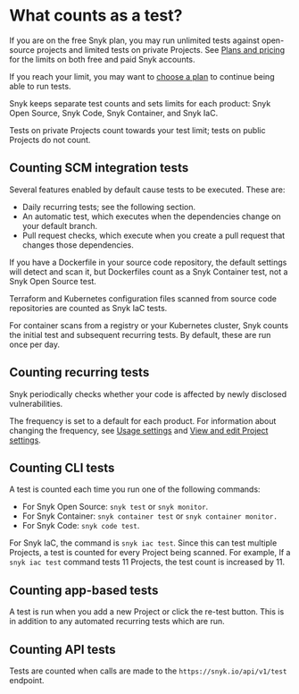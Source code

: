 # What counts as a test?

If you are on the free Snyk plan, you may run unlimited tests against open-source projects and limited tests on private Projects. See [Plans and pricing](https://snyk.io/plans?\_gl=1\*1d4rb1a\*\_ga\*NzI0Mjg1NDM2LjE2OTAzNzU5NDk.\*\_ga\_X9SH3KP7B4\*MTY5MzYxOTc2NC4xMzIuMS4xNjkzNjE5ODA1LjAuMC4w) for the limits on both free and paid Snyk accounts.

If you reach your limit, you may want to [choose a plan](https://snyk.io/plans?\_gl=1\*1d4rb1a\*\_ga\*NzI0Mjg1NDM2LjE2OTAzNzU5NDk.\*\_ga\_X9SH3KP7B4\*MTY5MzYxOTc2NC4xMzIuMS4xNjkzNjE5ODA1LjAuMC4w) to continue being able to run tests.

Snyk keeps separate test counts and sets limits for each product: Snyk Open Source, Snyk Code, Snyk Container, and Snyk IaC.

Tests on private Projects count towards your test limit; tests on public Projects do not count.

## Counting SCM integration tests

Several features enabled by default cause tests to be executed. These are:

* Daily recurring tests; see the following section.
* An automatic test, which executes when the dependencies change on your default branch.
* Pull request checks, which execute when you create a pull request that changes those dependencies.

If you have a Dockerfile in your source code repository, the default settings will detect and scan it, but Dockerfiles count as a Snyk Container test, not a Snyk Open Source test.

Terraform and Kubernetes configuration files scanned from source code repositories are counted as Snyk IaC tests.

For container scans from a registry or your Kubernetes cluster, Snyk counts the initial test and subsequent recurring tests. By default, these are run once per day.

## Counting recurring tests

Snyk periodically checks whether your code is affected by newly disclosed vulnerabilities.

The frequency is set to a default for each product. For information about changing the frequency, see [Usage settings](../snyk-admin/manage-settings/usage-settings.md) and [View and edit Project settings](../manage-risk/snyk-projects/view-and-edit-project-settings.md).

## Counting CLI tests

A test is counted each time you run one of the following commands:

* For Snyk Open Source: `snyk test` or `snyk monitor`.
* For Snyk Container: `snyk container test` or `snyk container monitor.`
* For Snyk Code: `snyk code test`.

For Snyk IaC, the command is `snyk iac test`. Since this can test multiple Projects, a test is counted for every Project being scanned. For example, If a `snyk iac test` command tests 11 Projects, the test count is increased by 11.

## Counting app-based tests

A test is run when you add a new Project or click the re-test button. This is in addition to any automated recurring tests which are run.

## Counting API tests

Tests are counted when calls are made to the `https://snyk.io/api/v1/test` endpoint.
